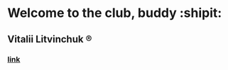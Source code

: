 # __Welcome to the club, buddy__  __:shipit:__
## Vitalii Litvinchuk __:registered:__
### [link](https://vitaliilitvinchuk.github.io/WebLabs)
<!--
**VitaliiLitvinchuk/VitaliiLitvinchuk** is a ✨ _special_ ✨ repository because its `README.md` (this file) appears on your GitHub profile.

Here are some ideas to get you started:

- 🔭 I’m currently working on ...
- 🌱 I’m currently learning ...
- 👯 I’m looking to collaborate on ...
- 🤔 I’m looking for help with ...
- 💬 Ask me about ...
- 📫 How to reach me: ...
- 😄 Pronouns: ...
- ⚡ Fun fact: ...
-->
